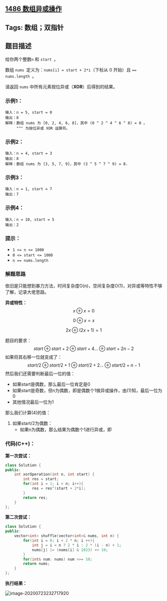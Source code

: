## [1486 数组异或操作](https://leetcode-cn.com/problems/xor-operation-in-an-array/)

## Tags: 数组；双指针

## 题目描述

给你两个整数`n` 和 `start `。

数组 `nums `定义为：`nums[i] = start + 2*i`（下标从 0 开始）且 `== nums.length `。

请返回 `nums` 中所有元素按位异或（**XOR**）后得到的结果。

### 示例1：

```
输入：n = 5, start = 0
输出：8
解释：数组 nums 为 [0, 2, 4, 6, 8]，其中 (0 ^ 2 ^ 4 ^ 6 ^ 8) = 8 。
     "^" 为按位异或 XOR 运算符。
```

### 示例2：

```
输入：n = 4, start = 3
输出：8
解释：数组 nums 为 [3, 5, 7, 9]，其中 (3 ^ 5 ^ 7 ^ 9) = 8.
```

### 示例3：

```
输入：n = 1, start = 7
输出：7
```

### 示例4：

```
输入：n = 10, start = 5
输出：2
```

### 提示：

- `1 <= n <= 1000`
- `0 <= start <= 1000`
- `n == nums.length`

### 解题思路

依旧是只能想到暴力方法，时间复杂度O(n)，空间复杂度O(1)，对异或等特性不够了解，记录大佬思路。

**异或特性：**
$$
x \oplus x = 0 \tag{1}
$$

$$
0 \oplus x = x \tag{2}
$$

$$
2x \oplus (2x+1) = 1 \tag{3}
$$

题目的要求：
$$
start \oplus start + 2 \oplus start +4 ... \oplus start + 2n - 2 \tag{4}
$$
如果将其右移一位就变成了：
$$
start/2 \oplus start/2 + 1 \oplus start/2 + 2...\oplus start/2+n-1 \tag{5}
$$
然后我们还需要判断最后一位的值：

* 如果start是偶数，那么最后一位肯定是0
* 如果start是奇数，但n为偶数，即是偶数个1做异或操作，由(1)知，最后一位为0
* 其他情况最后一位为1

那么我们计算(4)的值：

1. 如果start/2为偶数：
   * 如果n为偶数，那么结果为偶数个1进行异或，即

### 代码(C++)：

**第一次尝试：**

```C++
class Solution {
public:
    int xorOperation(int n, int start) {
        int res = start;
        for(int i = 1; i < n; i++){
            res = res^(start + 2*i);
        }
        return res;
    }
};
```

**第二次尝试：**

```C++
class Solution {
public:
    vector<int> shuffle(vector<int>& nums, int n) {
        for(int i = 0; i < 2 * n; i ++){
            int j = i < n ? 2 * i : 2 * (i - n) + 1;
            nums[j] |= (nums[i] & 1023) << 10;
        }
        for(int& num: nums) num >>= 10;
        return nums;
    }
};
```

**执行结果：**

![image-20200723232717920](C:\Users\14534\AppData\Roaming\Typora\typora-user-images\image-20200723232717920.png)







